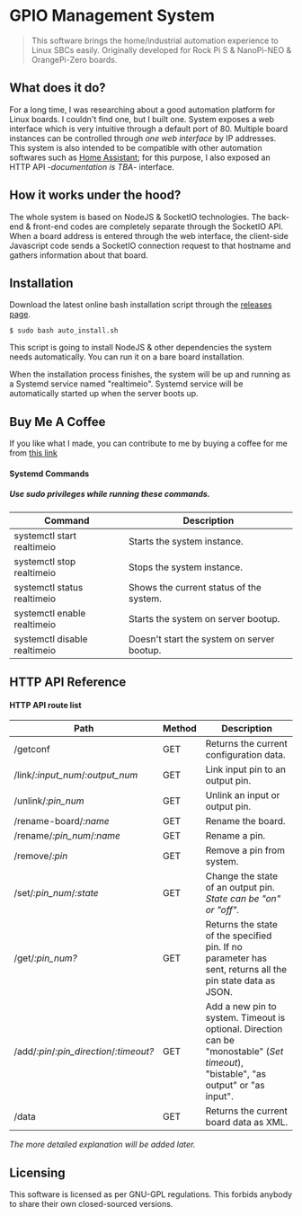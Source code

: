# GPIO Management System
> This software brings the home/industrial automation experience to Linux SBCs easily. Originally developed for Rock Pi S & NanoPi-NEO & OrangePi-Zero boards.

## What does it do?
For a long time, I was researching about a good automation platform for Linux boards. I couldn't find one, but I built one. System exposes a web interface which is very intuitive through a default port of 80. Multiple board instances can be controlled through *one web interface* by IP addresses. This system is also intended to be compatible with other automation softwares such as [Home Assistant](https://github.com/home-assistant/core); for this purpose, I also exposed an HTTP API -*documentation is TBA*- interface.

## How it works under the hood?
The whole system is based on NodeJS & SocketIO technologies. The back-end & front-end codes are completely separate through the SocketIO API. When a board address is entered through the web interface, the client-side Javascript code sends a SocketIO connection request to that hostname and gathers information about that board.

## Installation
Download the latest online bash installation script through the [releases page](https://github.com/ArdaSeremet/SBC-RealTimeIO/releases).

    $ sudo bash auto_install.sh
This script is going to install NodeJS & other dependencies the system needs automatically. You can run it on a bare board installation.

When the installation process finishes, the system will be up and running as a Systemd service named "realtimeio". Systemd service will be automatically started up when the server boots up.

## Buy Me A Coffee
If you like what I made, you can contribute to me by buying a coffee for me from [this link](https://www.buymeacoffee.com/ArdaSeremet)

#### Systemd Commands
##### Use sudo privileges while running these commands.
| Command | Description |
| -- | -- |
| systemctl start realtimeio | Starts the system instance. |
| systemctl stop realtimeio | Stops the system instance. |
| systemctl status realtimeio | Shows the current status of the system. |
| systemctl enable realtimeio | Starts the system on server bootup. |
| systemctl disable realtimeio | Doesn't start the system on server bootup. |

## HTTP API Reference
#### HTTP API route list
| Path | Method | Description |
|--|--|--|
| /getconf | GET | Returns the current configuration data. |
| /link/*:input_num*/*:output_num* | GET | Link input pin to an output pin. |
| /unlink/*:pin_num* | GET | Unlink an input or output pin. |
| /rename-board/*:name* | GET | Rename the board. |
| /rename/*:pin_num*/*:name* | GET | Rename a pin. |
| /remove/*:pin* | GET | Remove a pin from system. |
| /set/*:pin_num*/*:state* | GET | Change the state of an output pin. *State can be "on" or "off".* |
| /get/*:pin_num?* | GET | Returns the state of the specified pin. If no parameter has sent, returns all the pin state data as JSON. |
| /add/*:pin*/*:pin_direction*/*:timeout?* | GET | Add a new pin to system. Timeout is optional. Direction can be "monostable" (*Set timeout*), "bistable", "as output" or "as input". |
| /data | GET | Returns the current board data as XML. |

*The more detailed explanation will be added later.*

## Licensing
This software is licensed as per GNU-GPL regulations. This forbids anybody to share their own closed-sourced versions.

